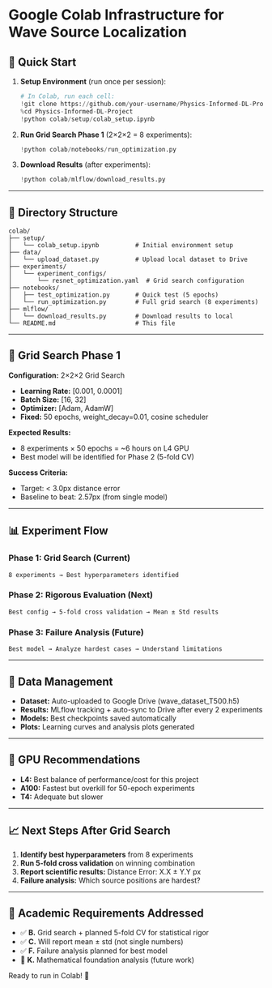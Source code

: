 # Google Colab Infrastructure for Wave Source Localization

## 🚀 Quick Start

1. **Setup Environment** (run once per session):
   ```python
   # In Colab, run each cell:
   !git clone https://github.com/your-username/Physics-Informed-DL-Project.git
   %cd Physics-Informed-DL-Project
   !python colab/setup/colab_setup.ipynb
   ```

2. **Run Grid Search Phase 1** (2×2×2 = 8 experiments):
   ```python
   !python colab/notebooks/run_optimization.py
   ```

3. **Download Results** (after experiments):
   ```python
   !python colab/mlflow/download_results.py
   ```

---

## 📁 Directory Structure

```
colab/
├── setup/
│   └── colab_setup.ipynb          # Initial environment setup
├── data/
│   └── upload_dataset.py          # Upload local dataset to Drive
├── experiments/
│   └── experiment_configs/
│       └── resnet_optimization.yaml  # Grid search configuration
├── notebooks/
│   ├── test_optimization.py       # Quick test (5 epochs)
│   └── run_optimization.py        # Full grid search (8 experiments)
├── mlflow/
│   └── download_results.py        # Download results to local
└── README.md                      # This file
```

---

## 🔬 Grid Search Phase 1

**Configuration:** 2×2×2 Grid Search
- **Learning Rate:** [0.001, 0.0001]
- **Batch Size:** [16, 32] 
- **Optimizer:** [Adam, AdamW]
- **Fixed:** 50 epochs, weight_decay=0.01, cosine scheduler

**Expected Results:**
- 8 experiments × 50 epochs = ~6 hours on L4 GPU
- Best model will be identified for Phase 2 (5-fold CV)

**Success Criteria:**
- Target: < 3.0px distance error
- Baseline to beat: 2.57px (from single model)

---

## 📊 Experiment Flow

### Phase 1: Grid Search (Current)
```
8 experiments → Best hyperparameters identified
```

### Phase 2: Rigorous Evaluation (Next)
```
Best config → 5-fold cross validation → Mean ± Std results
```

### Phase 3: Failure Analysis (Future)
```
Best model → Analyze hardest cases → Understand limitations
```

---

## 💾 Data Management

- **Dataset:** Auto-uploaded to Google Drive (wave_dataset_T500.h5)
- **Results:** MLflow tracking + auto-sync to Drive after every 2 experiments
- **Models:** Best checkpoints saved automatically
- **Plots:** Learning curves and analysis plots generated

---

## 🔧 GPU Recommendations

- **L4:** Best balance of performance/cost for this project
- **A100:** Fastest but overkill for 50-epoch experiments  
- **T4:** Adequate but slower

---

## 📈 Next Steps After Grid Search

1. **Identify best hyperparameters** from 8 experiments
2. **Run 5-fold cross validation** on winning combination
3. **Report scientific results:** Distance Error: X.X ± Y.Y px
4. **Failure analysis:** Which source positions are hardest?

---

## 🎯 Academic Requirements Addressed

- ✅ **B.** Grid search + planned 5-fold CV for statistical rigor
- ✅ **C.** Will report mean ± std (not single numbers)  
- ✅ **F.** Failure analysis planned for best model
- 🔄 **K.** Mathematical foundation analysis (future work)

Ready to run in Colab! 🚀 